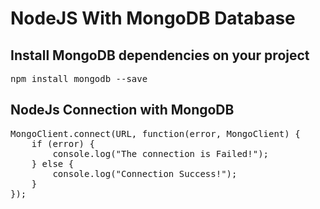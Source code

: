 <h1>NodeJS With MongoDB Database</h1>

<!-- installation -->
<h2>Install MongoDB dependencies on your project</h2>
<pre>npm install mongodb --save</pre>

<!-- connection node with MongoDB -->
<h2>NodeJs Connection with MongoDB</h2>
<pre>
MongoClient.connect(URL, function(error, MongoClient) {
    if (error) {
        console.log("The connection is Failed!");
    } else {
        console.log("Connection Success!");
    }
});
</pre>
